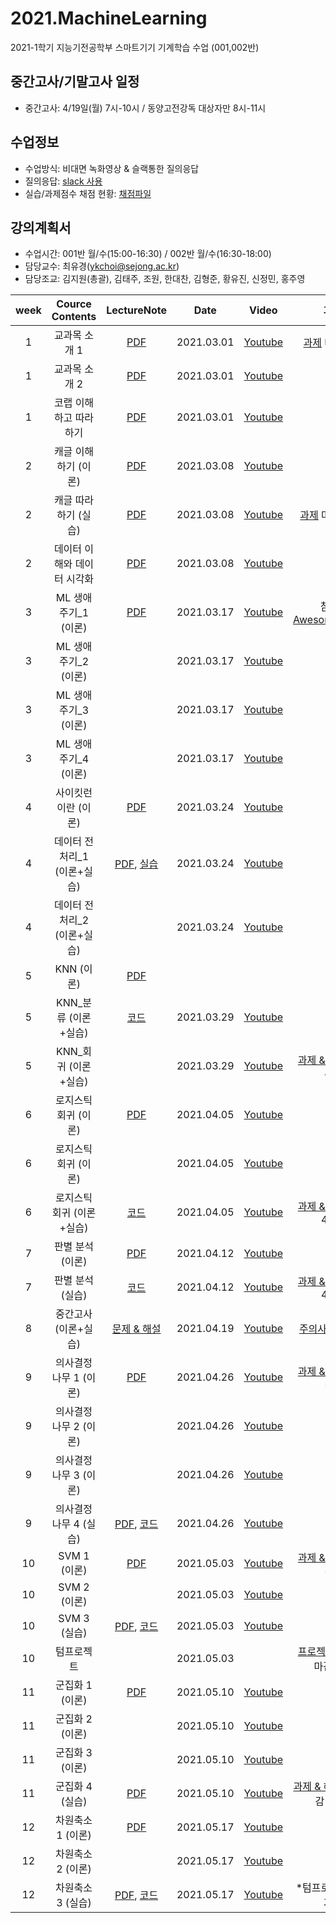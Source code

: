 # 2021.MachineLearning
2021-1학기 지능기전공학부 스마트기기 기계학습 수업 (001,002반)

## 중간고사/기말고사 일정
- 중간고사: 4/19일(월) 7시-10시 / 동양고전강독 대상자만 8시-11시

## 수업정보
- 수업방식: 비대면 녹화영상 & 슬랙통한 질의응답
- 질의응답: [slack 사용](https://2021-machinelearning.slack.com)
- 실습/과제점수 채점 현황: [채점파일](https://docs.google.com/spreadsheets/d/1GqRQg1I8KcUrwOh4uqUR--k8e5wBq8qfCyc7WD_5vmQ/edit?usp=sharing)

## 강의계획서
- 수업시간: 001반 월/수(15:00-16:30) / 002반 월/수(16:30-18:00) 
- 담당교수: 최유경(ykchoi@sejong.ac.kr)
- 담당조교: 김지원(총괄), 김태주, 조원, 한대찬, 김형준, 황유진, 신정민, 홍주영

| week | Cource Contents | LectureNote | Date |  Video | 과제 | 
|:---:|:---:|:---:|:---:|:---:|:---:| 
| 1 | 교과목 소개 1| [PDF](https://github.com/sejongresearch/2021.MachineLearning/blob/main/LectureNote/%5B%E1%84%80%E1%85%B5%E1%84%80%E1%85%A8%E1%84%92%E1%85%A1%E1%86%A8%E1%84%89%E1%85%B3%E1%86%B8%5D%5B1%E1%84%8C%E1%85%AE%E1%84%8E%E1%85%A1%5D%20%E1%84%80%E1%85%AA%E1%84%86%E1%85%A9%E1%86%A8%E1%84%89%E1%85%A9%E1%84%80%E1%85%A2%20I.pdf) | 2021.03.01 | [Youtube](https://youtu.be/feI7rz5JGXo) | [과제](https://github.com/sejongresearch/2021.MachineLearning/blob/main/Labs/1%EC%A3%BC%EC%B0%A8/readme.md) 마감 3/7 |
| 1 | 교과목 소개 2| [PDF](https://github.com/sejongresearch/2021.MachineLearning/blob/main/LectureNote/%5B%E1%84%80%E1%85%B5%E1%84%80%E1%85%A8%E1%84%92%E1%85%A1%E1%86%A8%E1%84%89%E1%85%B3%E1%86%B8%5D%5B1%E1%84%8C%E1%85%AE%E1%84%8E%E1%85%A1%5D%20%E1%84%80%E1%85%AA%E1%84%86%E1%85%A9%E1%86%A8%E1%84%89%E1%85%A9%E1%84%80%E1%85%A2%20II.pdf) | 2021.03.01 | [Youtube](https://youtu.be/LobB91jPDnE) |  |
| 1 | 코랩 이해하고 따라하기 | [PDF](https://github.com/sejongresearch/2021.MachineLearning/blob/main/LectureNote/%5B%E1%84%80%E1%85%B5%E1%84%80%E1%85%A8%E1%84%92%E1%85%A1%E1%86%A8%E1%84%89%E1%85%B3%E1%86%B8%5D%5B1%E1%84%8C%E1%85%AE%E1%84%8E%E1%85%A1%5D%20MissingSemester_Colab.pdf) | 2021.03.01 |  [Youtube](https://youtu.be/NUb1Nyz6BuI) |  |
| 2 | 캐글 이해하기 (이론) | [PDF](https://github.com/sejongresearch/2021.MachineLearning/blob/main/LectureNote/%5B%E1%84%80%E1%85%B5%E1%84%80%E1%85%A8%E1%84%92%E1%85%A1%E1%86%A8%E1%84%89%E1%85%B3%E1%86%B8%5D%5B2%E1%84%8C%E1%85%AE%E1%84%8E%E1%85%A1%5D%20MissingSemester_Kaggle_%E1%84%8B%E1%85%B5%E1%84%85%E1%85%A9%E1%86%AB.pdf) | 2021.03.08 | [Youtube](https://youtu.be/raEi_cPfoLU) | |
| 2 | 캐글 따라하기 (실습) | [PDF](https://github.com/sejongresearch/2021.MachineLearning/blob/main/LectureNote/%5B%E1%84%80%E1%85%B5%E1%84%80%E1%85%A8%E1%84%92%E1%85%A1%E1%86%A8%E1%84%89%E1%85%B3%E1%86%B8%5D%5B2%E1%84%8C%E1%85%AE%E1%84%8E%E1%85%A1%5D%20MissingSemester_Kaggle_%E1%84%89%E1%85%B5%E1%86%AF%E1%84%89%E1%85%B3%E1%86%B8.pdf) | 2021.03.08 | [Youtube](https://youtu.be/4xlaycPT-hQ) | [과제](https://github.com/sejongresearch/2021.MachineLearning/tree/main/Labs/2%EC%A3%BC%EC%B0%A8) 마감 3/14 |
| 2 | 데이터 이해와 데이터 시각화 | [PDF](https://github.com/sejongresearch/2021.MachineLearning/blob/main/LectureNote/%5B%E1%84%80%E1%85%B5%E1%84%80%E1%85%A8%E1%84%92%E1%85%A1%E1%86%A8%E1%84%89%E1%85%B3%E1%86%B8%5D%5B2%E1%84%8C%E1%85%AE%E1%84%8E%E1%85%A1%5D%20%E1%84%83%E1%85%A6%E1%84%8B%E1%85%B5%E1%84%90%E1%85%A5%20%E1%84%8B%E1%85%B5%E1%84%92%E1%85%A2%E1%84%8B%E1%85%AA%20%E1%84%89%E1%85%B5%E1%84%80%E1%85%A1%E1%86%A8%E1%84%92%E1%85%AA_%E1%84%8B%E1%85%B5%E1%84%85%E1%85%A9%E1%86%AB.pdf) | 2021.03.08 | [Youtube](https://youtu.be/jgLW_MVMD24) | |
| 3 | ML 생애주기_1 (이론) | [PDF](https://www.dropbox.com/s/nup3k0ssc0o6yi9/%5B%EA%B8%B0%EA%B3%84%ED%95%99%EC%8A%B5%5D%5B3%EC%A3%BC%EC%B0%A8%5D%20ML%EC%83%9D%EC%95%A0%EC%A3%BC%EA%B8%B0.pdf?dl=0) | 2021.03.17 | [Youtube](https://youtu.be/zbX4k_HYinQ) | 참고-[AwesomeMLOps](https://github.com/kelvins/awesome-mlops) |
| 3 | ML 생애주기_2 (이론) |  | 2021.03.17 | [Youtube](https://youtu.be/5yM-JkSAb7M) | |
| 3 | ML 생애주기_3 (이론) |  | 2021.03.17 | [Youtube](https://youtu.be/pXkX5Ai8Iks) | |
| 3 | ML 생애주기_4 (이론) |  | 2021.03.17 | [Youtube](https://youtu.be/ZTddSFuUBnE) | |
| 4 | 사이킷런이란 (이론) | [PDF](https://github.com/sejongresearch/2021.MachineLearning/blob/main/LectureNote/%5B%E1%84%80%E1%85%B5%E1%84%80%E1%85%A8%E1%84%92%E1%85%A1%E1%86%A8%E1%84%89%E1%85%B3%E1%86%B8%5D%5B4%E1%84%8C%E1%85%AE%E1%84%8E%E1%85%A1%5D%20%E1%84%89%E1%85%A1%E1%84%8B%E1%85%B5%E1%84%8F%E1%85%B5%E1%86%BA%E1%84%85%E1%85%A5%E1%86%AB%E1%84%8B%E1%85%B5%E1%84%85%E1%85%A1%E1%86%AB.pdf) | 2021.03.24 | [Youtube](https://youtu.be/NvczZp_uEL0) | |
| 4 | 데이터 전처리_1 (이론+실습) | [PDF](https://github.com/sejongresearch/2021.MachineLearning/blob/main/LectureNote/%5B%E1%84%80%E1%85%B5%E1%84%80%E1%85%A8%E1%84%92%E1%85%A1%E1%86%A8%E1%84%89%E1%85%B3%E1%86%B8%5D%5B4%E1%84%8C%E1%85%AE%E1%84%8E%E1%85%A1%5D%20%E1%84%8C%E1%85%A5%E1%86%AB%E1%84%8E%E1%85%A5%E1%84%85%E1%85%B5_wo.pdf), [실습](https://www.dropbox.com/s/v0jqimp82rzbtxg/4%EC%A3%BC%EC%B0%A8_%EB%8D%B0%EC%9D%B4%ED%84%B0%EC%A0%84%EC%B2%98%EB%A6%AC.zip?dl=0) | 2021.03.24 | [Youtube](https://youtu.be/Cqqr1WB5ZMk) | |
| 4 | 데이터 전처리_2 (이론+실습) |  | 2021.03.24 | [Youtube](https://youtu.be/vZvBI6_Qhhg) | |
| 5 | KNN (이론) | [PDF](https://github.com/sejongresearch/2021.MachineLearning/blob/main/LectureNote/%5B%E1%84%80%E1%85%B5%E1%84%80%E1%85%A8%E1%84%92%E1%85%A1%E1%86%A8%E1%84%89%E1%85%B3%E1%86%B8%5D%5B5%E1%84%8C%E1%85%AE%E1%84%8E%E1%85%A1%5D%20KNN.pdf)| |
| 5 | KNN_분류 (이론+실습) | [코드](https://github.com/sejongresearch/2021.MachineLearning/blob/main/Labs/5%EC%A3%BC%EC%B0%A8/5%E1%84%8C%E1%85%AE%E1%84%8E%E1%85%A1_KNN.ipynb)  | 2021.03.29 | [Youtube](https://youtu.be/n3SYfSUB11E) | |
| 5 | KNN_회귀 (이론+실습) |  | 2021.03.29 | [Youtube](https://youtu.be/w5RWGz5BxBY) | [과제 & 해설](https://github.com/sejongresearch/2021.MachineLearning/blob/main/Labs/5%EC%A3%BC%EC%B0%A8/%EA%B3%BC%EC%A0%9C.md) 마감 4/4 |
| 6 | 로지스틱 회귀 (이론) | [PDF](https://github.com/sejongresearch/2021.MachineLearning/blob/main/LectureNote/%5B%E1%84%80%E1%85%B5%E1%84%80%E1%85%A8%E1%84%92%E1%85%A1%E1%86%A8%E1%84%89%E1%85%B3%E1%86%B8%5D%5B6%E1%84%8C%E1%85%AE%E1%84%8E%E1%85%A1%5D%20%E1%84%85%E1%85%A9%E1%84%8C%E1%85%B5%E1%84%89%E1%85%B3%E1%84%90%E1%85%B5%E1%86%A8%20%E1%84%92%E1%85%AC%E1%84%80%E1%85%B1%E1%84%87%E1%85%AE%E1%86%AB%E1%84%85%E1%85%B2.pdf) | 2021.04.05 | [Youtube](https://youtu.be/evnmeTN6z5Q) | |
| 6 | 로지스틱 회귀 (이론) |  | 2021.04.05 | [Youtube](https://youtu.be/2jknlNEP92Y) | |
| 6 | 로지스틱 회귀 (이론+실습) | [코드](https://github.com/sejongresearch/2021.MachineLearning/blob/main/Labs/6%EC%A3%BC%EC%B0%A8/Logistic_Regression.ipynb) | 2021.04.05 | [Youtube](https://youtu.be/EPH7SoISuU4) | [과제 & 해설](https://github.com/sejongresearch/2021.MachineLearning/blob/main/Labs/6%EC%A3%BC%EC%B0%A8/%EA%B3%BC%EC%A0%9C.md) 마감 4/11|
| 7 | 판별 분석 (이론) | [PDF](https://github.com/sejongresearch/2021.MachineLearning/blob/main/LectureNote/%5B%E1%84%80%E1%85%B5%E1%84%80%E1%85%A8%E1%84%92%E1%85%A1%E1%86%A8%E1%84%89%E1%85%B3%E1%86%B8%5D%5B7%E1%84%8C%E1%85%AE%E1%84%8E%E1%85%A1%5D%20%E1%84%91%E1%85%A1%E1%86%AB%E1%84%87%E1%85%A7%E1%86%AF%E1%84%87%E1%85%AE%E1%86%AB%E1%84%89%E1%85%A5%E1%86%A8.pdf) | 2021.04.12 | [Youtube](https://youtu.be/YUQF5veIvxE) | |
| 7 | 판별 분석 (실습) | [코드](https://github.com/sejongresearch/2021.MachineLearning/blob/main/Labs/7%EC%A3%BC%EC%B0%A8/IRIS%E1%84%83%E1%85%A6%E1%84%8B%E1%85%B5%E1%84%90%E1%85%A5%E1%84%89%E1%85%A6%E1%86%BA_LDA_QDA.ipynb) | 2021.04.12 | [Youtube](https://youtu.be/K1Iw_ED2inY) | [과제 & 해설](https://github.com/sejongresearch/2021.MachineLearning/blob/main/Labs/7%EC%A3%BC%EC%B0%A8/%EA%B3%BC%EC%A0%9C.md) 마감 4/18|
| 8 | 중간고사 (이론+실습) | [문제 & 해설](https://github.com/sejongresearch/2021.MachineLearning/blob/main/Labs/8%EC%A3%BC%EC%B0%A8/Readme.md) | 2021.04.19 | [Youtube](https://youtu.be/XHSnsZbv9g4)  | [주의사항 자세히](https://github.com/sejongresearch/2021.MachineLearning/blob/main/LectureNote/%5B%EA%B8%B0%EA%B3%84%ED%95%99%EC%8A%B5%5D%5B8%EC%A3%BC%EC%B0%A8%5D%EC%A4%91%EA%B0%84%EA%B3%A0%EC%82%AC_%EC%A3%BC%EC%9D%98%EC%82%AC%ED%95%AD.md) |
| 9 | 의사결정나무 1 (이론) | [PDF](https://github.com/sejongresearch/2021.MachineLearning/blob/main/LectureNote/%5B%E1%84%80%E1%85%B5%E1%84%80%E1%85%A8%E1%84%92%E1%85%A1%E1%86%A8%E1%84%89%E1%85%B3%E1%86%B8%5D%5B9%E1%84%8C%E1%85%AE%E1%84%8E%E1%85%A1%5D%20%E1%84%8B%E1%85%B4%E1%84%89%E1%85%A1%E1%84%80%E1%85%A7%E1%86%AF%E1%84%8C%E1%85%A5%E1%86%BC%E1%84%82%E1%85%A1%E1%84%86%E1%85%AE_%E1%84%8B%E1%85%B5%E1%84%85%E1%85%A9%E1%86%AB.pdf) | 2021.04.26 | [Youtube](https://youtu.be/G4sdVjg9r7o) | [과제 & 해설](https://github.com/sejongresearch/2021.MachineLearning/blob/main/Labs/9%EC%A3%BC%EC%B0%A8/Readme.md) 마감 5/2 |
| 9 | 의사결정나무 2 (이론) |  | 2021.04.26 | [Youtube](https://youtu.be/A1pFwtzX1rI) | |
| 9 | 의사결정나무 3 (이론) |  | 2021.04.26 | [Youtube](https://youtu.be/uB94Fgk8ytw) | |
| 9 | 의사결정나무 4 (실습) | [PDF](https://github.com/sejongresearch/2021.MachineLearning/blob/main/LectureNote/%5B%E1%84%80%E1%85%B5%E1%84%80%E1%85%A8%E1%84%92%E1%85%A1%E1%86%A8%E1%84%89%E1%85%B3%E1%86%B8%5D%5B9%E1%84%8C%E1%85%AE%E1%84%8E%E1%85%A1%5D%20%E1%84%8B%E1%85%B4%E1%84%89%E1%85%A1%E1%84%80%E1%85%A7%E1%86%AF%E1%84%8C%E1%85%A5%E1%86%BC%E1%84%82%E1%85%A1%E1%84%86%E1%85%AE_%E1%84%89%E1%85%B5%E1%86%AF%E1%84%89%E1%85%B3%E1%86%B8.pdf), [코드](https://github.com/sejongresearch/2021.MachineLearning/tree/main/Labs/9%EC%A3%BC%EC%B0%A8) | 2021.04.26 | [Youtube](https://youtu.be/z683uUHlDeM) | |
| 10 | SVM 1 (이론) | [PDF](https://github.com/sejongresearch/2021.MachineLearning/blob/main/LectureNote/%5B%E1%84%80%E1%85%B5%E1%84%80%E1%85%A8%E1%84%92%E1%85%A1%E1%86%A8%E1%84%89%E1%85%B3%E1%86%B8%5D%5B10%E1%84%8C%E1%85%AE%E1%84%8E%E1%85%A1%5D%20SVM_%E1%84%8B%E1%85%B5%E1%84%85%E1%85%A9%E1%86%AB.pdf) | 2021.05.03 | [Youtube](https://youtu.be/Q2JGkVivq6U) | [과제 & 해설](https://github.com/sejongresearch/2021.MachineLearning/blob/main/Labs/10%EC%A3%BC%EC%B0%A8/readme.md) 마감 5/9 |
| 10 | SVM 2 (이론) |  | 2021.05.03 | [Youtube](https://youtu.be/smIEIrAuHqs) | |
| 10 | SVM 3 (실습) | [PDF](https://github.com/sejongresearch/2021.MachineLearning/blob/main/LectureNote/%5B%E1%84%80%E1%85%B5%E1%84%80%E1%85%A8%E1%84%92%E1%85%A1%E1%86%A8%E1%84%89%E1%85%B3%E1%86%B8%5D%5B10%E1%84%8C%E1%85%AE%E1%84%8E%E1%85%A1%5D%20SVM_%E1%84%89%E1%85%B5%E1%86%AF%E1%84%89%E1%85%B3%E1%86%B8.pdf), [코드](https://github.com/sejongresearch/2021.MachineLearning/tree/main/Labs/10%EC%A3%BC%EC%B0%A8) | 2021.05.03 | [Youtube](https://youtu.be/dWk6jqcsKBc) | |
| 10 | 텀프로젝트 |  | 2021.05.03 | | [프로젝트 설명서](https://github.com/sejongresearch/2021.MachineLearning/blob/main/Labs/Project.md), 마감 6/6|
| 11 | 군집화 1 (이론) | [PDF](https://github.com/sejongresearch/2021.MachineLearning/blob/main/LectureNote/%5B%E1%84%80%E1%85%B5%E1%84%80%E1%85%A8%E1%84%92%E1%85%A1%E1%86%A8%E1%84%89%E1%85%B3%E1%86%B8%5D%5B11%E1%84%8C%E1%85%AE%E1%84%8E%E1%85%A1%5D%20%E1%84%80%E1%85%AE%E1%86%AB%E1%84%8C%E1%85%B5%E1%86%B8%E1%84%92%E1%85%AA_%E1%84%8B%E1%85%B5%E1%84%85%E1%85%A9%E1%86%AB.pdf) | 2021.05.10 | [Youtube](https://youtu.be/JsKQjINDDR8) | |
| 11 | 군집화 2 (이론) |  | 2021.05.10 | [Youtube](https://youtu.be/uxGNLtYvc1M) | |
| 11 | 군집화 3 (이론) |  | 2021.05.10 | [Youtube](https://youtu.be/uBmprA3Mm-Y) | |
| 11 | 군집화 4 (실습) | [PDF](https://github.com/sejongresearch/2021.MachineLearning/blob/main/LectureNote/%5B%E1%84%80%E1%85%B5%E1%84%80%E1%85%A8%E1%84%92%E1%85%A1%E1%86%A8%E1%84%89%E1%85%B3%E1%86%B8%5D%5B11%E1%84%8C%E1%85%AE%E1%84%8E%E1%85%A1%5D%20%E1%84%80%E1%85%AE%E1%86%AB%E1%84%8C%E1%85%B5%E1%86%B8%E1%84%92%E1%85%AA_%E1%84%89%E1%85%B5%E1%86%AF%E1%84%89%E1%85%B3%E1%86%B8.pdf) | 2021.05.10 | [Youtube](https://youtu.be/foVbwm-Gg6k) | [과제 & 해설영상](https://github.com/sejongresearch/2021.MachineLearning/tree/main/Labs/11%EC%A3%BC%EC%B0%A8) 마감 5/16 |
| 12 | 차원축소 1 (이론) | [PDF](https://github.com/sejongresearch/2021.MachineLearning/blob/main/LectureNote/%5B%E1%84%80%E1%85%B5%E1%84%80%E1%85%A8%E1%84%92%E1%85%A1%E1%86%A8%E1%84%89%E1%85%B3%E1%86%B8%5D%5B12%E1%84%8C%E1%85%AE%E1%84%8E%E1%85%A1%5D%20%E1%84%8E%E1%85%A1%E1%84%8B%E1%85%AF%E1%86%AB%E1%84%8E%E1%85%AE%E1%86%A8%E1%84%89%E1%85%A9_%E1%84%8B%E1%85%B5%E1%84%85%E1%85%A9%E1%86%AB.pdf) | 2021.05.17 | [Youtube](https://youtu.be/WihxNddvklw) | |
| 12 | 차원축소 2 (이론) |  | 2021.05.17 | [Youtube](https://youtu.be/Ho1vpYOsz0w) | |
| 12 | 차원축소 3 (실습) | [PDF](https://github.com/sejongresearch/2021.MachineLearning/blob/main/LectureNote/%5B%E1%84%80%E1%85%B5%E1%84%80%E1%85%A8%E1%84%92%E1%85%A1%E1%86%A8%E1%84%89%E1%85%B3%E1%86%B8%5D%5B12%E1%84%8C%E1%85%AE%E1%84%8E%E1%85%A1%5D%20%E1%84%8E%E1%85%A1%E1%84%8B%E1%85%AF%E1%86%AB%E1%84%8E%E1%85%AE%E1%86%A8%E1%84%89%E1%85%A9_%E1%84%89%E1%85%B5%E1%86%AF%E1%84%89%E1%85%B3%E1%86%B8.pdf), [코드](https://github.com/sejongresearch/2021.MachineLearning/blob/main/Labs/12%EC%A3%BC%EC%B0%A8/12%EC%A3%BC%EC%B0%A8_PCA.ipynb) | 2021.05.17 | [Youtube](https://youtu.be/XPU9ChyMukU) | *텀프로젝트 집중기간  |


